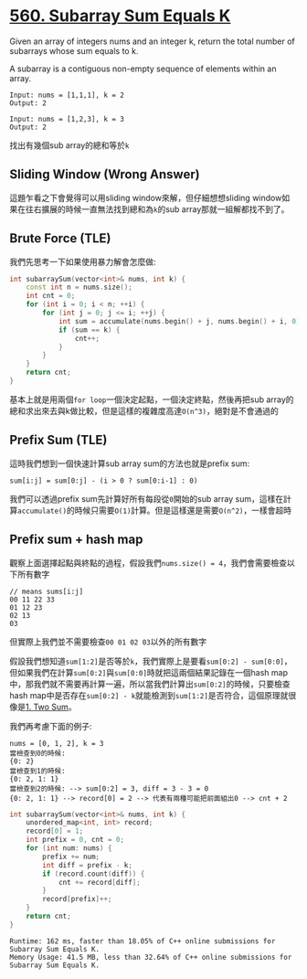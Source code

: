 # [560. Subarray Sum Equals K](https://leetcode.com/problems/subarray-sum-equals-k/)

Given an array of integers nums and an integer k, return the total number of subarrays whose sum equals to k.

A subarray is a contiguous non-empty sequence of elements within an array.

```
Input: nums = [1,1,1], k = 2
Output: 2
```
```
Input: nums = [1,2,3], k = 3
Output: 2
```
找出有幾個sub array的總和等於`k`

## Sliding Window (Wrong Answer)
這題乍看之下會覺得可以用sliding window來解，但仔細想想sliding window如果在往右擴展的時候一直無法找到總和為`k`的sub array那就一組解都找不到了。

## Brute Force (TLE)
我們先思考一下如果使用暴力解會怎麼做:
```cpp
int subarraySum(vector<int>& nums, int k) {
    const int n = nums.size();
    int cnt = 0;
    for (int i = 0; i < n; ++i) {
        for (int j = 0; j <= i; ++j) {
            int sum = accumulate(nums.begin() + j, nums.begin() + i, 0);
            if (sum == k) {
                cnt++;
            }
        }
    }
    return cnt;
}
```
基本上就是用兩個`for loop`一個決定起點，一個決定終點，然後再把sub array的總和求出來去與k做比較，但是這樣的複雜度高達`O(n^3)`，絕對是不會通過的

## Prefix Sum (TLE)
這時我們想到一個快速計算sub array sum的方法也就是prefix sum:
```
sum[i:j] = sum[0:j] - (i > 0 ? sum[0:i-1] : 0)
```
我們可以透過prefix sum先計算好所有每段從`0`開始的sub array sum，這樣在計算`accumulate()`的時候只需要`O(1)`計算。但是這樣還是需要`O(n^2)`，一樣會超時

## Prefix sum + hash map
觀察上面選擇起點與終點的過程，假設我們`nums.size() = 4`，我們會需要檢查以下所有數字
```
// means sums[i:j]
00 11 22 33
01 12 23
02 13
03
```
但實際上我們並不需要檢查`00 01 02 03`以外的所有數字

假設我們想知道`sum[1:2]`是否等於`k`，我們實際上是要看`sum[0:2] - sum[0:0]`，但如果我們在計算`sum[0:2]`與`sum[0:0]`時就把這兩個結果記錄在一個hash map中，那我們就不需要再計算一遍，所以當我們計算出`sum[0:2]`的時候，只要檢查hash map中是否存在`sum[0:2] - k`就能檢測到`sum[1:2]`是否符合，這個原理就很像是[1. Two Sum](https://leetcode.com/problems/two-sum/)。

我們再考慮下面的例子:
```
nums = [0, 1, 2], k = 3
當檢查到0的時候:
{0: 2}
當檢查到1的時候:
{0: 2, 1: 1}
當檢查到2的時候: --> sum[0:2] = 3, diff = 3 - 3 = 0
{0: 2, 1: 1} --> record[0] = 2 --> 代表有兩種可能把前面組出0 --> cnt + 2
```

```cpp
int subarraySum(vector<int>& nums, int k) {
    unordered_map<int, int> record;
    record[0] = 1;
    int prefix = 0, cnt = 0;
    for (int num: nums) {
        prefix += num;
        int diff = prefix - k;
        if (record.count(diff)) {
            cnt += record[diff];
        }
        record[prefix]++;
    }
    return cnt;
}
```

```
Runtime: 162 ms, faster than 18.05% of C++ online submissions for Subarray Sum Equals K.
Memory Usage: 41.5 MB, less than 32.64% of C++ online submissions for Subarray Sum Equals K.
```
